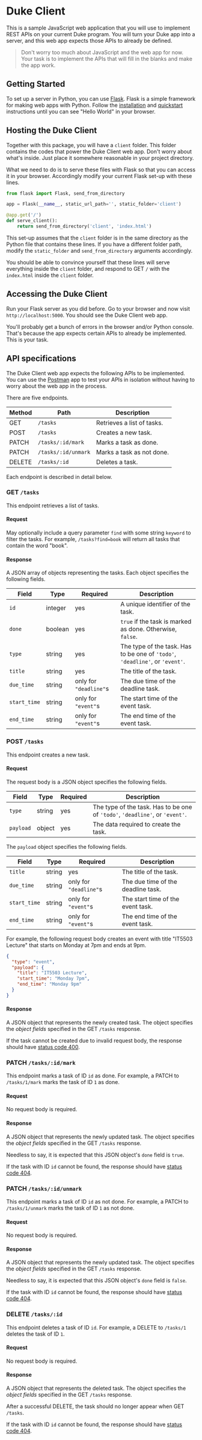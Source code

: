 # Duke Client

This is a sample JavaScript web application that you will use to implement REST APIs on your current Duke program. You will turn your Duke app into a server, and this web app expects those APIs to already be defined.

> Don't worry too much about JavaScript and the web app for now. Your task is to implement the APIs that will fill in the blanks and make the app work.

## Getting Started

To set up a server in Python, you can use [Flask](https://flask.palletsprojects.com/en/2.3.x/). Flask is a simple framework for making web apps with Python. Follow the [installation](https://flask.palletsprojects.com/en/2.3.x/installation/) and [quickstart](https://flask.palletsprojects.com/en/2.3.x/quickstart/) instructions until you can see "Hello World" in your browser.

## Hosting the Duke Client

Together with this package, you will have a `client` folder. This folder contains the codes that power the Duke Client web app. Don't worry about what's inside. Just place it somewhere reasonable in your project directory.

What we need to do is to serve these files with Flask so that you can access it in your browser. Accordingly modify your current Flask set-up with these lines.

```python
from flask import Flask, send_from_directory

app = Flask(__name__, static_url_path='', static_folder='client')

@app.get('/')
def serve_client():
    return send_from_directory('client', 'index.html')
```

This set-up assumes that the `client` folder is in the same directory as the Python file that contains these lines. If you have a different folder path, modify the `static_folder` and `send_from_directory` arguments accordingly.

You should be able to convince yourself that these lines will serve everything inside the `client` folder, and respond to GET `/` with the `index.html` inside the `client` folder.

## Accessing the Duke Client

Run your Flask server as you did before. Go to your browser and now visit `http://localhost:5000`. You should see the Duke Client web app.

You'll probably get a bunch of errors in the browser and/or Python console. That's because the app expects certain APIs to already be implemented. This is your task.

## API specifications

The Duke Client web app expects the following APIs to be implemented. You can use the [Postman](https://www.postman.com/) app to test your APIs in isolation without having to worry about the web app in the process.

There are five endpoints.

| Method | Path                | Description                |
| ------ | ------------------- | -------------------------- |
| GET    | `/tasks`            | Retrieves a list of tasks. |
| POST   | `/tasks`            | Creates a new task.        |
| PATCH  | `/tasks/:id/mark`   | Marks a task as done.      |
| PATCH  | `/tasks/:id/unmark` | Marks a task as not done.  |
| DELETE | `/tasks/:id`        | Deletes a task.            |

Each endpoint is described in detail below.

### GET `/tasks`

This endpoint retrieves a list of tasks.

#### Request

May optionally include a query parameter `find` with some string `keyword` to filter the tasks. For example, `/tasks?find=book` will return all tasks that contain the word "book".

#### Response

A JSON array of objects representing the tasks. Each object specifies the following fields.

| Field        | Type    | Required               | Description                                                                  |
| ------------ | ------- | ---------------------- | ---------------------------------------------------------------------------- |
| `id`         | integer | yes                    | A unique identifier of the task.                                             |
| `done`       | boolean | yes                    | `true` if the task is marked as done. Otherwise, `false`.                    |
| `type`       | string  | yes                    | The type of the task. Has to be one of `'todo'`, `'deadline'`, or `'event'`. |
| `title`      | string  | yes                    | The title of the task.                                                       |
| `due_time`   | string  | only for `"deadline"`s | The due time of the deadline task.                                           |
| `start_time` | string  | only for `"event"`s    | The start time of the event task.                                            |
| `end_time`   | string  | only for `"event"`s    | The end time of the event task.                                              |

### POST `/tasks`

This endpoint creates a new task.

#### Request

The request body is a JSON object specifies the following fields.

| Field     | Type   | Required | Description                                                                  |
| --------- | ------ | -------- | ---------------------------------------------------------------------------- |
| `type`    | string | yes      | The type of the task. Has to be one of `'todo'`, `'deadline'`, or `'event'`. |
| `payload` | object | yes      | The data required to create the task.                                        |

The `payload` object specifies the following fields.

| Field        | Type   | Required               | Description                        |
| ------------ | ------ | ---------------------- | ---------------------------------- |
| `title`      | string | yes                    | The title of the task.             |
| `due_time`   | string | only for `"deadline"`s | The due time of the deadline task. |
| `start_time` | string | only for `"event"`s    | The start time of the event task.  |
| `end_time`   | string | only for `"event"`s    | The end time of the event task.    |

For example, the following request body creates an event with title "IT5503 Lecture" that starts on Monday at 7pm and ends at 9pm.

```json
{
  "type": "event",
  "payload": {
    "title": "IT5503 Lecture",
    "start_time": "Monday 7pm",
    "end_time": "Monday 9pm"
  }
}
```

#### Response

A JSON object that represents the newly created task. The object specifies the _object fields_ specified in the GET `/tasks` response.

If the task cannot be created due to invalid request body, the response should have [status code 400](https://developer.mozilla.org/en-US/docs/Web/HTTP/Status/400).

### PATCH `/tasks/:id/mark`

This endpoint marks a task of ID `id` as done. For example, a PATCH to `/tasks/1/mark` marks the task of ID `1` as done.

#### Request

No request body is required.

#### Response

A JSON object that represents the newly updated task. The object specifies the _object fields_ specified in the GET `/tasks` response.

Needless to say, it is expected that this JSON object's `done` field is `true`.

If the task with ID `id` cannot be found, the response should have [status code 404](https://developer.mozilla.org/en-US/docs/Web/HTTP/Status/404).

### PATCH `/tasks/:id/unmark`

This endpoint marks a task of ID `id` as not done. For example, a PATCH to `/tasks/1/unmark` marks the task of ID `1` as not done.

#### Request

No request body is required.

#### Response

A JSON object that represents the newly updated task. The object specifies the _object fields_ specified in the GET `/tasks` response.

Needless to say, it is expected that this JSON object's `done` field is `false`.

If the task with ID `id` cannot be found, the response should have [status code 404](https://developer.mozilla.org/en-US/docs/Web/HTTP/Status/404).

### DELETE `/tasks/:id`

This endpoint deletes a task of ID `id`. For example, a DELETE to `/tasks/1` deletes the task of ID `1`.

#### Request

No request body is required.

#### Response

A JSON object that represents the deleted task. The object specifies the _object fields_ specified in the GET `/tasks` response.

After a successful DELETE, the task should no longer appear when GET `/tasks`.

If the task with ID `id` cannot be found, the response should have [status code 404](https://developer.mozilla.org/en-US/docs/Web/HTTP/Status/404).
